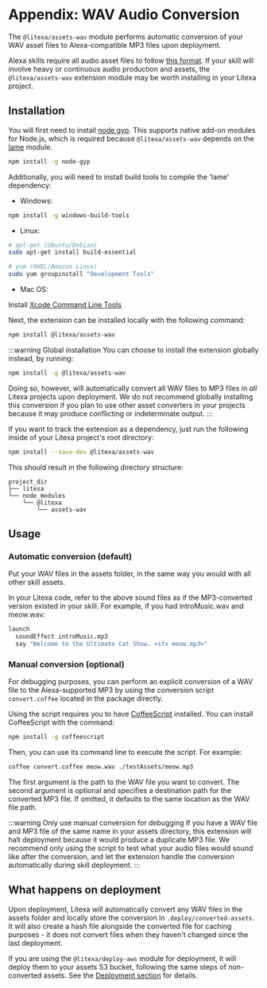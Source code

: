 # Appendix: WAV Audio Conversion

The `@litexa/assets-wav` module performs automatic
conversion of your WAV asset files to Alexa-compatible MP3
files upon deployment.

Alexa skills require all audio asset files to follow [this
format](https://developer.amazon.com/docs/custom-skills/speech-synthesis-markup-language-ssml-reference.html#h3_converting_mp3).
If your skill will involve heavy or continuous
audio production and assets, the `@litexa/assets-wav`
extension module may be worth installing in your Litexa
project.

## Installation

You will first need to install
[node gyp](https://www.npmjs.com/package/node-gyp). This
supports native add-on modules for Node.js, which is
required because `@litexa/assets-wav` depends on the
[lame](https://www.npmjs.com/package/lame) module.

```bash
npm install -g node-gyp
```

Additionally, you will need to install build tools to compile the 'lame' dependency:

* Windows:

```sh
npm install -g windows-build-tools
```

* Linux:

```sh
# apt-get (Ubuntu/Debian)
sudo apt-get install build-essential

# yum (RHEL/Amazon Linux)
sudo yum groupinstall "Development Tools"
```

* Mac OS:

Install [Xcode Command Line Tools](https://developer.apple.com/xcode/features/)

Next, the extension can be installed locally with the
following command:

```bash
npm install @litexa/assets-wav
```

:::warning Global installation
You can choose to install the extension globally instead, by running:

```bash
npm install -g @litexa/assets-wav
```

Doing so, however, will automatically convert all WAV files
to MP3 files in *all* Litexa projects upon deployment. We do
not recommend globally installing this conversion if you plan
to use other asset converters in your projects because it may
produce conflicting or indeterminate output.
:::

If you want to track the extension as a dependency, just run
the following inside of your Litexa project's root directory:

```bash
npm install --save-dev @litexa/assets-wav
```

This should result in the following directory structure:

```stdout
project_dir
├── litexa
└── node_modules
    └── @litexa
        └── assets-wav
```

## Usage

### Automatic conversion (default)

Put your WAV files in the assets folder, in the same way
you would with all other skill assets.

In your Litexa code, refer to the above sound files as if
the MP3-converted version existed in your skill. For
example, if you had introMusic.wav and meow.wav:

```coffeescript
launch
  soundEffect introMusic.mp3
  say "Welcome to the Ultimate Cat Show. <sfx meow.mp3>"
```

### Manual conversion (optional)

For debugging purposes, you can perform an explicit conversion of a
WAV file to the Alexa-supported MP3 by using the conversion
script `convert.coffee` located in the package directly.

Using the script requires you to have
[CoffeeScript](https://coffeescript.org/) installed. You can
install CoffeeScript with the command:

```bash
npm install -g coffeescript
```

Then, you can use its command line to execute the script. For
example:

```bash
coffee convert.coffee meow.wav ./testAssets/meow.mp3
```

The first argument is the path to the WAV file you want to
convert. The second argument is optional and specifies a
destination path for the converted MP3 file. If omitted,
it defaults to the same location as the WAV file path.

:::warning Only use manual conversion for debugging
If you have a WAV file and MP3 file of the same name in your
assets directory, this extension will halt deployment because it
would produce a duplicate MP3 file. We recommend only using the
script to test what your audio files would sound like after the
conversion, and let the extension handle the conversion
automatically during skill deployment.
:::

## What happens on deployment

Upon deployment, Litexa will automatically convert any WAV
files in the assets folder and locally store the conversion
in `.deploy/converted-assets`. It will also create a hash
file alongside the converted file for caching purposes - it
does not convert files when they haven't changed since the
last deployment.

If you are using the `@litexa/deploy-aws` module for
deployment, it will deploy them to your assets S3 bucket,
following the same steps of non-converted assets. See the
[Deployment
section](http://localhost:8080/book/deployment.html#s3bucketname)
for details.
